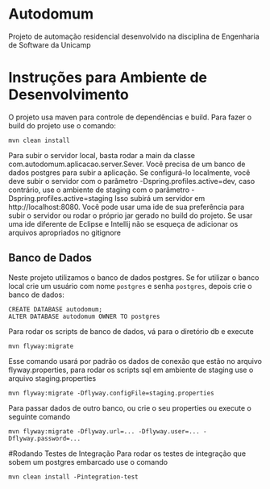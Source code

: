 # Autodomum
Projeto de automação residencial desenvolvido na disciplina de Engenharia de Software da Unicamp

# Instruções para Ambiente de Desenvolvimento

O projeto usa maven para controle de dependências e build. Para fazer o build do projeto use o comando:

```mvn clean install```

Para subir o servidor local, basta rodar a main da classe com.autodomum.aplicacao.server.Sever.
Você precisa de um banco de dados postgres para subir a aplicação.
Se configurá-lo localmente, você deve subir o servidor com o parâmetro -Dspring.profiles.active=dev, caso contrário, use o ambiente de staging com o parâmetro -Dspring.profiles.active=staging
Isso subirá um servidor em http://localhost:8080.
Você pode usar uma ide de sua preferência para subir o servidor ou rodar o próprio jar gerado no build do projeto. Se usar uma ide diferente de Eclipse e Intellij não se esqueça de adicionar os arquivos apropriados no gitignore

## Banco de Dados
Neste projeto utilizamos o banco de dados postgres. Se for utilizar o banco local crie um usuário com nome ```postgres``` e senha ```postgres```, depois crie o banco de dados:

```
CREATE DATABASE autodomum;
ALTER DATABASE autodomum OWNER TO postgres
```

Para rodar os scripts de banco de dados, vá para o diretório db e execute

```mvn flyway:migrate```

Esse comando usará por padrão os dados de conexão que estão no arquivo flyway.properties, para rodar os scripts sql em ambiente de staging use o arquivo staging.properties

```mvn flyway:migrate -Dflyway.configFile=staging.properties```

Para passar dados de outro banco, ou crie o seu properties ou execute o seguinte comando

```mvn flyway:migrate -Dflyway.url=... -Dflyway.user=... -Dflyway.password=...```

#Rodando Testes de Integração
Para rodar os testes de integração que sobem um postgres embarcado use o comando

```mvn clean install -Pintegration-test```